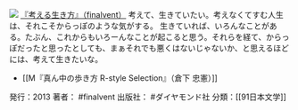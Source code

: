 
[![](https://images-fe.ssl-images-amazon.com/images/I/41KDGDcfe2L._SL160_.jpg)](http://www.amazon.co.jp/exec/obidos/ASIN/4478023239/choiyaki81-22/ref=nosim)
[『考える生き方』（finalvent）](http://www.amazon.co.jp/exec/obidos/ASIN/4478023239/choiyaki81-22/ref=nosim)
考えて、生きていたい。考えなくてすむ人生は、それこそからっぽのような気がする。
生きていれば、いろんなことがある。たぶん、これからもいろーんなことが起こると思う。それらを経て、からっぽだったと思ったとしても、まぁそれでも悪くはないじゃないか、と思えるほどには、考えて生きたいな。

- [[M『真ん中の歩き方 R-style Selection』（倉下 忠憲）]]

発行：2013
著者： #finalvent 
出版社： #ダイヤモンド社 
分類：[[91日本文学]]